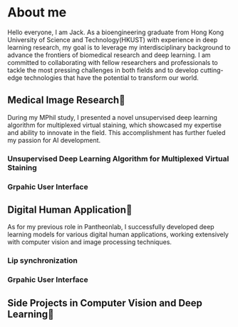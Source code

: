 # About me
Hello everyone, I am Jack. As a bioengineering graduate from Hong Kong University of Science and Technology(HKUST) with experience in deep learning research, my goal is to leverage my interdisciplinary background to advance the frontiers of biomedical research and deep learning. I am committed to collaborating with fellow researchers and professionals to tackle the most pressing challenges in both fields and to develop cutting-edge technologies that have the potential to transform our world.

## Medical Image Research🩻
During my MPhil study, I presented a novel unsupervised deep learning algorithm for multiplexed virtual staining, which showcased my expertise and ability to innovate in the field. This accomplishment has further fueled my passion for AI development.
### Unsupervised Deep Learning Algorithm for Multiplexed Virtual Staining

### Grpahic User Interface

## Digital Human Application👨
As for my previous role in Pantheonlab, I successfully developed deep learning models for various digital human applications, working extensively with computer vision and image processing techniques.
### Lip synchronization

### Grpahic User Interface

## Side Projects in Computer Vision and Deep Learning🦾



